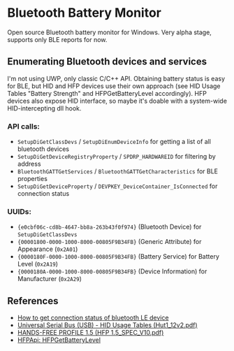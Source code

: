 Bluetooth Battery Monitor
=========================

Open source Bluetooth battery monitor for Windows. Very alpha stage, supports only BLE reports for now.

## Enumerating Bluetooth devices and services

I'm not using UWP, only classic C/C++ API. Obtaining battery status is easy for BLE,
but HID and HFP devices use their own approach
(see HID Usage Tables "Battery Strength" and HFPGetBatteryLevel accordingly).
HFP devices also expose HID interface, so maybe it's doable with a system-wide HID-intercepting dll hook.

### API calls:

* `SetupDiGetClassDevs` / `SetupDiEnumDeviceInfo` for getting a list of all bluetooth devices
* `SetupDiGetDeviceRegistryProperty` / `SPDRP_HARDWAREID` for filtering by address
* `BluetoothGATTGetServices` / `BluetoothGATTGetCharacteristics` for BLE properties
* `SetupDiGetDeviceProperty` / `DEVPKEY_DeviceContainer_IsConnected` for connection status

### UUIDs:

* `{e0cbf06c-cd8b-4647-bb8a-263b43f0f974}` (Bluetooth Device) for `SetupDiGetClassDevs`
* `{00001800-0000-1000-8000-00805F9B34FB}` (Generic Attribute) for Appearance (`0x2A01`)
* `{0000180F-0000-1000-8000-00805F9B34FB}` (Battery Service) for Battery Level (`0x2A19`)
* `{0000180A-0000-1000-8000-00805F9B34FB}` (Device Information) for Manufacturer (`0x2A29`)

## References

* [How to get connection status of bluetooth LE device](https://social.msdn.microsoft.com/Forums/windowsdesktop/en-US/7b21b52f-bf85-4643-a717-9d62e15ffb51/how-to-get-connection-status-of-bluetooth-le-device-in-windows-81?forum=wdk)
* [Universal Serial Bus (USB) - HID Usage Tables (Hut1_12v2.pdf)](http://www.usb.org/developers/hidpage/Hut1_12v2.pdf)
* [HANDS-FREE PROFILE 1.5 (HFP 1.5_SPEC_V10.pdf)](https://www.bluetooth.org/docman/handlers/DownloadDoc.ashx?doc_id=41181)
* [HFPApi: HFPGetBatteryLevel](https://msdn.microsoft.com/en-us/library/cc510716.aspx)

